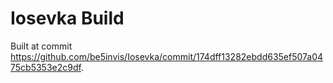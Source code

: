 # Iosevka Build

Built at commit  https://github.com/be5invis/Iosevka/commit/174dff13282ebdd635ef507a0475cb5353e2c9df.
